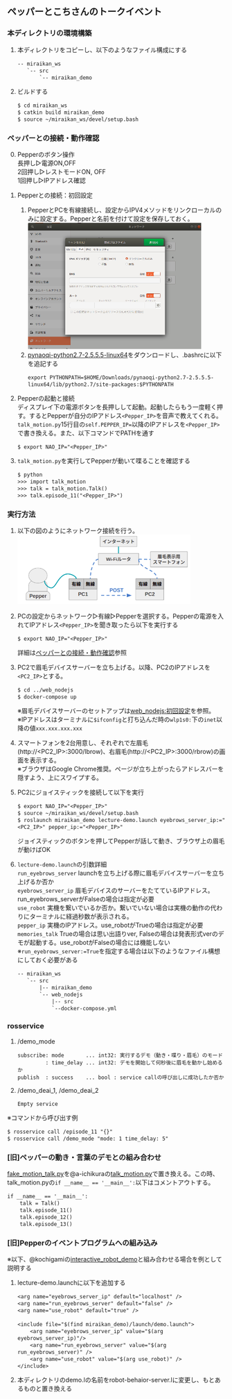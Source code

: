 ## ペッパーとこちさんのトークイベント

### 本ディレクトリの環境構築
1. 本ディレクトリをコピーし、以下のようなファイル構成にする
    ```
    -- miraikan_ws
       `-- src
           `-- miraikan_demo
    ```

2. ビルドする
    ```
    $ cd miraikan_ws
    $ catkin build miraikan_demo
    $ source ~/miraikan_ws/devel/setup.bash
    ```

### ペッパーとの接続・動作確認
0. Pepperのボタン操作<br>
    長押し▷電源ON,OFF<br>
    2回押し▷レストモードON, OFF<br>
    1回押し▷IPアドレス確認<br>

1. Pepperとの接続：初回設定
    1. PepperとPCを有線接続し、設定からIPV4メソッドをリンクローカルのみに設定する。Pepperと名前を付けて設定を保存しておく。<br>
        <img width="400" src="./img_README/setup_naoqi_network.png"><br>
    2. [pynaoqi-python2.7-2.5.5.5-linux64](https://drive.google.com/file/d/1xHuYREDa78xGiikEpsjxfZQ7Gfvo1E9D/view)をダウンロードし、.bashrcに以下を追記する
        ```
        export PYTHONPATH=$HOME/Downloads/pynaoqi-python2.7-2.5.5.5-linux64/lib/python2.7/site-packages:$PYTHONPATH
        ```
2. Pepperの起動と接続<br>
    ディスプレイ下の電源ボタンを長押しして起動。起動したらもう一度軽く押す。するとPepperが自分のIPアドレス`<Pepper_IP>`を音声で教えてくれる。`talk_motion.py`15行目の`self.PEPPER_IP=`以降のIPアドレスを`<Pepper_IP>`で書き換える。また、以下コマンドでPATHを通す
    ```
    $ export NAO_IP="<Pepper_IP>"
    ```
3. `talk_motion.py`を実行してPepperが動いて喋ることを確認する<br>
    ```
    $ python
    >>> import talk_motion
    >>> talk = talk_motion.Talk()
    >>> talk.episode_11("<Pepper_IP>")
    ```

### 実行方法
1. 以下の図のようにネットワーク接続を行う。<br>
    <img width="400" src="./img_README/network_connection.png"><br>

2. PCの設定からネットワーク▷有線▷Pepperを選択する。Pepperの電源を入れてIPアドレス`<Pepper_IP>`を聞き取ったら以下を実行する
    ```
    $ export NAO_IP="<Pepper_IP>"
    ```
    詳細は[ペッパーとの接続・動作確認](#ペッパーとの接続・動作確認)参照

3. PC2で眉毛デバイスサーバーを立ち上げる。以降、PC2のIPアドレスを`<PC2_IP>`とする。
    ```
    $ cd ../web_nodejs
    $ docker-compose up
    ```
    ※眉毛デバイスサーバーのセットアップは[web_nodejs:初回設定](https://github.com/MiyabiTane/Deco_with_robot/tree/main/facial_expression/web_nodejs#%E5%88%9D%E5%9B%9E%E8%A8%AD%E5%AE%9A)を参照。<br>
    ※IPアドレスはターミナルに`$ifconfig`と打ち込んだ時の`wlp1s0:`下の`inet`以降の値`xxx.xxx.xxx.xxx`

3. スマートフォンを2台用意し、それぞれで左眉毛(http://<PC2_IP>:3000/lbrow)、右眉毛(http://<PC2_IP>:3000/rbrow)の画面を表示する。<br>
    ※ブラウザはGoogle Chrome推奨。ページが立ち上がったらアドレスバーを隠すよう、上にスワイプする。

4.  PC2にジョイスティックを接続して以下を実行
    ```
    $ export NAO_IP="<Pepper_IP>"
    $ source ~/miraikan_ws/devel/setup.bash
    $ roslaunch miraikan_demo lecture-demo.launch eyebrows_server_ip:="<PC2_IP>" pepper_ip:="<Pepper_IP>"
    ```
    ジョイスティックのボタンを押してPepperが話して動き、ブラウザ上の眉毛が動けばOK

5. `lecture-demo.launch`の引数詳細<br>
    `run_eyebrows_server` launchを立ち上げる際に眉毛デバイスサーバーを立ち上げるか否か<br>
    `eyebrows_server_ip` 眉毛デバイスのサーバーをたてているIPアドレス。run_eyebrows_serverがFalseの場合は指定が必要<br>
    `use_robot` 実機を繋いでいるか否か。繋いでいない場合は実機の動作の代わりにターミナルに経過秒数が表示される。<br>
    `pepper_ip` 実機のIPアドレス。use_robotがTrueの場合は指定が必要<br>
    `memories_talk` Trueの場合は思い出語りver, Falseの場合は発表形式verのデモが起動する。use_robotがFalseの場合には機能しない<br>
    ※`run_eyebrows_server:=True`を指定する場合は以下のようなファイル構想にしておく必要がある
    ```
    -- miraikan_ws
       `-- src
           |-- miraikan_demo
           `-- web_nodejs
               |-- src
               `--docker-compose.yml
    ```

### rosservice
1. /demo_mode
    ```
    subscribe: mode       ... int32: 実行するデモ（動き・喋り・眉毛）のモード
             : time_delay ... int32: デモを開始して何秒後に眉毛を動かし始めるか
    publish  : success    ... bool : service callの呼び出しに成功したか否か 
    ```
2. /demo_deai_1, /demo_deai_2
    ```
    Empty service
    ```

※コマンドから呼び出す例
```
$ rosservice call /episode_11 "{}"
$ rosservice call /demo_mode "mode: 1 time_delay: 5"
```

### [旧]ペッパーの動き・言葉のデモとの組み合わせ
[fake_motion_talk.py](https://github.com/MiyabiTane/Deco_with_robot/blob/main/facial_expression/miraikan_demo/scripts/fake_motion_talk.py)を@a-ichikuraの[talk_motion.py](https://github.com/a-ichikura/miraikan/blob/master/pepper_talk/talk_motion.py)で置き換える。この時、talk_motion.pyの`if __name__ == '__main__':`以下はコメントアウトする。
```
if __name__ == '__main__':
    talk = Talk()
    talk.episode_11()
    talk.episode_12()
    talk.episode_13()
```

### [旧]Pepperのイベントプログラムへの組み込み
※以下、@kochigamiの[interactive_robot_demo](https://gitlab.jsk.imi.i.u-tokyo.ac.jp/kochigami/interactive_robot_demo/-/blob/master/lecture_demo)と組み合わせる場合を例として説明する

1. lecture-demo.launchに以下を追加する
    ```
    <arg name="eyebrows_server_ip" default="localhost" />
    <arg name="run_eyebrows_server" default="false" />
    <arg name="use_robot" default="true" />

    <include file="$(find miraikan_demo)/launch/demo.launch">
        <arg name="eyebrows_server_ip" value="$(arg eyebrows_server_ip)"/>
        <arg name="run_eyebrows_server" value="$(arg run_eyebrows_server)" />
        <arg name="use_robot" value="$(arg use_robot)" />
    </include>
    ```

2. 本ディレクトリのdemo.lの名前をrobot-behaior-server.lに変更し、もとあるものと置き換える